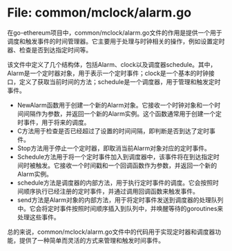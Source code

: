 # File: common/mclock/alarm.go

在go-ethereum项目中，common/mclock/alarm.go文件的作用是提供一个用于调度和触发事件的时间管理器。它主要用于处理与时钟相关的操作，例如设置定时器、检查是否到达指定时间等。

该文件中定义了几个结构体，包括Alarm、clock以及调度器schedule。其中，Alarm是一个定时器对象，用于表示一个定时事件；clock是一个基本的时钟接口，定义了获取当前时间的方法；schedule是一个调度器，用于管理和触发定时事件。

- NewAlarm函数用于创建一个新的Alarm对象。它接收一个时钟对象和一个时间间隔作为参数，并返回一个新的Alarm实例。这个函数通常用于创建一个定时事件，用于将来的调度。
- C方法用于检查是否已经超过了设置的时间间隔，即判断是否到达了定时事件。
- Stop方法用于停止一个定时器，即取消当前Alarm对象对应的定时事件。
- Schedule方法用于将一个定时事件加入到调度器中，该事件将在到达指定时间时被触发。它接收一个时间戳和一个回调函数作为参数，并返回一个新的Alarm实例。
- schedule方法是调度器的内部方法，用于执行定时事件的调度。它会按照时间顺序执行已经注册的定时事件，并通过调用回调函数来触发事件。
- send方法是Alarm对象的内部方法，用于将定时事件发送到调度器的处理队列中。它会将定时事件按照时间顺序插入到队列中，并唤醒等待的goroutines来处理这些事件。

总的来说，common/mclock/alarm.go文件中的代码用于实现定时器和调度器功能，提供了一种简单而灵活的方式来管理和触发时间事件。

